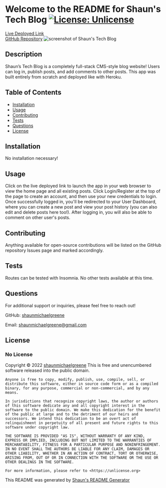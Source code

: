 
  # Welcome to the README for Shaun's Tech Blog  [![License: Unlicense](https://img.shields.io/badge/license-Unlicense-blue.svg)](http://unlicense.org/)
  [Live Deployed Link](https://shauns-tech-blog.herokuapp.com/)  
  [GitHub Repository](https://github.com/shaunmichaelgreene/tech-blog)
  ![screenshot of Shaun's Tech Blog](https://i.imgur.com/qwWxjfx.png)

  ## Description
  Shaun’s Tech Blog is a completely full-stack CMS-style blog website! Users can log in, publish posts, and add comments to other posts. This app was built entirely from scratch and deployed like with Heroku.

  ## Table of Contents
  * [Installation](#installation)
  * [Usage](#usage)
  * [Contributing](#contributing)
  * [Tests](#tests)
  * [Questions](#questions)
  * [License](#license)

  ## Installation
  No installation necessary!

  ## Usage
  Click on the live deployed link to launch the app in your web browser to view the home page and all existing posts. Click Login/Register at the top of the page to create an account, and then use your new credentials to login. Once successfully logged in, you'll be redirected to your User Dashboard, where you can create a new post and view your post history (you can also edit and delete posts here too!). After logging in, you will also be able to comment on other user's posts.

  ## Contributing
  Anything available for open-source contributions will be listed on the GitHub repository Issues page and marked accordingly.

  ## Tests
  Routes can be tested with Insomnia. No other tests available at this time.

  ## Questions
  For additional support or inquiries, please feel free to reach out! 

  GitHub: [shaunmichaelgreene](https://github.com/shaunmichaelgreene)
  
  Email: shaunmichaelgreene@gmail.com

  ## License
  ### No License
  Copyright &copy; 2022 [shaunmichaelgreene](https://github.com/shaunmichaelgreene)
  This is free and unencumbered software released into the public domain.

    Anyone is free to copy, modify, publish, use, compile, sell, or
    distribute this software, either in source code form or as a compiled
    binary, for any purpose, commercial or non-commercial, and by any
    means.
    
    In jurisdictions that recognize copyright laws, the author or authors
    of this software dedicate any and all copyright interest in the
    software to the public domain. We make this dedication for the benefit
    of the public at large and to the detriment of our heirs and
    successors. We intend this dedication to be an overt act of
    relinquishment in perpetuity of all present and future rights to this
    software under copyright law.
    
    THE SOFTWARE IS PROVIDED "AS IS", WITHOUT WARRANTY OF ANY KIND,
    EXPRESS OR IMPLIED, INCLUDING BUT NOT LIMITED TO THE WARRANTIES OF
    MERCHANTABILITY, FITNESS FOR A PARTICULAR PURPOSE AND NONINFRINGEMENT.
    IN NO EVENT SHALL THE AUTHORS BE LIABLE FOR ANY CLAIM, DAMAGES OR
    OTHER LIABILITY, WHETHER IN AN ACTION OF CONTRACT, TORT OR OTHERWISE,
    ARISING FROM, OUT OF OR IN CONNECTION WITH THE SOFTWARE OR THE USE OR
    OTHER DEALINGS IN THE SOFTWARE.
    
    For more information, please refer to <https://unlicense.org>
    
    


  This README was generated by [Shaun's README Generator](https://github.com/shaunmichaelgreene/readme-generator)

